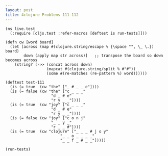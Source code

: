 ```yaml
---
layout: post
title: 4clojure Problems 111-112
---
```


<pre><code class="language-klipse">(ns live.test
  (:require [cljs.test :refer-macros [deftest is run-tests]]))
  
(defn cw [word board]
  (let [across (map #(clojure.string/escape % {\space "", \_ \.}) board)
        down (apply map str across)]   ;; transpose the board so down becomes across
    (string? (->> (concat across down)
                  (mapcat #(clojure.string/split % #"#"))
                  (some #(re-matches (re-pattern %) word))))))

(deftest test-111
  (is (= true  (cw "the" ["_ # _ _ e"])))
  (is (= false (cw "the" ["c _ _ _"
                    "d _ # e"
                    "r y _ _"])))
  (is (= true  (cw "joy" ["c _ _ _"
                    "d _ # e"
                    "r y _ _"])))
  (is (= false (cw "joy" ["c o n j"
                    "_ _ y _"
                    "r _ _ #"])))
  (is (= true  (cw "clojure" ["_ _ _ # j o y"
                        "_ _ o _ _ _ _"
                        "_ _ f _ # _ _"]))))

(run-tests)
</code></pre>
